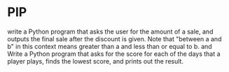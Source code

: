# PIP
write a Python program that asks the user for the amount of a sale, and outputs the final sale after the discount is given.  Note that "between a and b" in this context means greater than a and less than or equal to b.
and
Write a Python program that asks for the score for each of the days that a player plays, finds the lowest score, and prints out the result.

